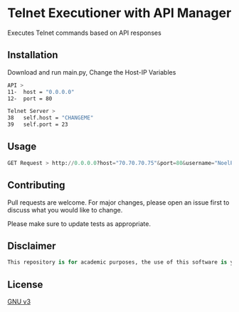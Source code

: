 # Telnet Executioner with API Manager
Executes Telnet commands based on API responses

## Installation

Download and run main.py, Change the Host-IP Variables

```bash
API >
11-  host = "0.0.0.0"
12-  port = 80

Telnet Server >
38   self.host = "CHANGEME"
39   self.port = 23
```


## Usage

```python
GET Request > http://0.0.0.0?host="70.70.70.75"&port=80&username="NoelP"&password="Password"&time=60
```

## Contributing
Pull requests are welcome. For major changes, please open an issue first to discuss what you would like to change.

Please make sure to update tests as appropriate.

## Disclaimer
```python
This repository is for academic purposes, the use of this software is your responsibility.
```
## License
[GNU v3](https://www.gnu.org/licenses/gpl-3.0.nl.html)
